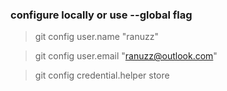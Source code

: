 ### configure locally or use --global flag

> git config user.name "ranuzz"

> git config user.email "ranuzz@outlook.com"

> git config credential.helper store
